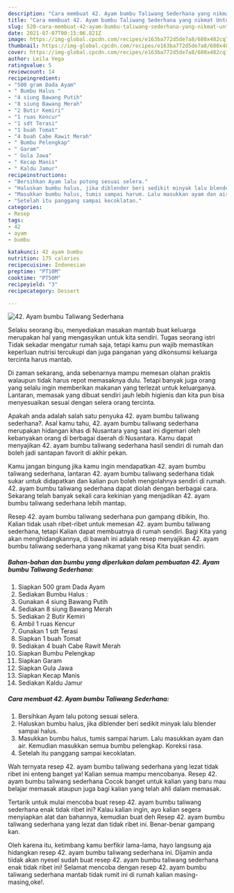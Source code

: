 ```yaml
---
description: "Cara membuat 42. Ayam bumbu Taliwang Sederhana yang nikmat Untuk Jualan"
title: "Cara membuat 42. Ayam bumbu Taliwang Sederhana yang nikmat Untuk Jualan"
slug: 520-cara-membuat-42-ayam-bumbu-taliwang-sederhana-yang-nikmat-untuk-jualan
date: 2021-07-07T00:15:06.821Z
image: https://img-global.cpcdn.com/recipes/e163ba772d5de7a8/680x482cq70/42-ayam-bumbu-taliwang-sederhana-foto-resep-utama.jpg
thumbnail: https://img-global.cpcdn.com/recipes/e163ba772d5de7a8/680x482cq70/42-ayam-bumbu-taliwang-sederhana-foto-resep-utama.jpg
cover: https://img-global.cpcdn.com/recipes/e163ba772d5de7a8/680x482cq70/42-ayam-bumbu-taliwang-sederhana-foto-resep-utama.jpg
author: Leila Vega
ratingvalue: 5
reviewcount: 14
recipeingredient:
- "500 gram Dada Ayam"
- " Bumbu Halus "
- "4 siung Bawang Putih"
- "8 siung Bawang Merah"
- "2 Butir Kemiri"
- "1 ruas Kencur"
- "1 sdt Terasi"
- "1 buah Tomat"
- "4 buah Cabe Rawit Merah"
- " Bumbu Pelengkap"
- " Garam"
- " Gula Jawa"
- " Kecap Manis"
- " Kaldu Jamur"
recipeinstructions:
- "Bersihkan Ayam lalu potong sesuai selera."
- "Haluskan bumbu halus, jika diblender beri sedikit minyak lalu blender sampai halus."
- "Masukkan bumbu halus, tumis sampai harum. Lalu masukkan ayam dan air. Kemudian masukkan semua bumbu pelengkap. Koreksi rasa."
- "Setelah itu panggang sampai kecoklatan."
categories:
- Resep
tags:
- 42
- ayam
- bumbu

katakunci: 42 ayam bumbu 
nutrition: 175 calories
recipecuisine: Indonesian
preptime: "PT10M"
cooktime: "PT50M"
recipeyield: "3"
recipecategory: Dessert

---
```



![42. Ayam bumbu Taliwang Sederhana](https://img-global.cpcdn.com/recipes/e163ba772d5de7a8/680x482cq70/42-ayam-bumbu-taliwang-sederhana-foto-resep-utama.jpg)

Selaku seorang ibu, menyediakan masakan mantab buat keluarga merupakan hal yang mengasyikan untuk kita sendiri. Tugas seorang istri Tidak sekadar mengatur rumah saja, tetapi kamu pun wajib memastikan keperluan nutrisi tercukupi dan juga panganan yang dikonsumsi keluarga tercinta harus mantab.

Di zaman  sekarang, anda sebenarnya mampu memesan olahan praktis walaupun tidak harus repot memasaknya dulu. Tetapi banyak juga orang yang selalu ingin memberikan makanan yang terlezat untuk keluarganya. Lantaran, memasak yang dibuat sendiri jauh lebih higienis dan kita pun bisa menyesuaikan sesuai dengan selera orang tercinta. 



Apakah anda adalah salah satu penyuka 42. ayam bumbu taliwang sederhana?. Asal kamu tahu, 42. ayam bumbu taliwang sederhana merupakan hidangan khas di Nusantara yang saat ini digemari oleh kebanyakan orang di berbagai daerah di Nusantara. Kamu dapat menyajikan 42. ayam bumbu taliwang sederhana hasil sendiri di rumah dan boleh jadi santapan favorit di akhir pekan.

Kamu jangan bingung jika kamu ingin mendapatkan 42. ayam bumbu taliwang sederhana, lantaran 42. ayam bumbu taliwang sederhana tidak sukar untuk didapatkan dan kalian pun boleh mengolahnya sendiri di rumah. 42. ayam bumbu taliwang sederhana dapat diolah dengan berbagai cara. Sekarang telah banyak sekali cara kekinian yang menjadikan 42. ayam bumbu taliwang sederhana lebih mantap.

Resep 42. ayam bumbu taliwang sederhana pun gampang dibikin, lho. Kalian tidak usah ribet-ribet untuk memesan 42. ayam bumbu taliwang sederhana, tetapi Kalian dapat membuatnya di rumah sendiri. Bagi Kita yang akan menghidangkannya, di bawah ini adalah resep menyajikan 42. ayam bumbu taliwang sederhana yang nikamat yang bisa Kita buat sendiri.

<!--inarticleads1-->

##### Bahan-bahan dan bumbu yang diperlukan dalam pembuatan 42. Ayam bumbu Taliwang Sederhana:

1. Siapkan 500 gram Dada Ayam
1. Sediakan  Bumbu Halus :
1. Gunakan 4 siung Bawang Putih
1. Sediakan 8 siung Bawang Merah
1. Sediakan 2 Butir Kemiri
1. Ambil 1 ruas Kencur
1. Gunakan 1 sdt Terasi
1. Siapkan 1 buah Tomat
1. Sediakan 4 buah Cabe Rawit Merah
1. Siapkan  Bumbu Pelengkap
1. Siapkan  Garam
1. Siapkan  Gula Jawa
1. Siapkan  Kecap Manis
1. Sediakan  Kaldu Jamur




<!--inarticleads2-->

##### Cara membuat 42. Ayam bumbu Taliwang Sederhana:

1. Bersihkan Ayam lalu potong sesuai selera.
1. Haluskan bumbu halus, jika diblender beri sedikit minyak lalu blender sampai halus.
1. Masukkan bumbu halus, tumis sampai harum. Lalu masukkan ayam dan air. Kemudian masukkan semua bumbu pelengkap. Koreksi rasa.
1. Setelah itu panggang sampai kecoklatan.




Wah ternyata resep 42. ayam bumbu taliwang sederhana yang lezat tidak ribet ini enteng banget ya! Kalian semua mampu mencobanya. Resep 42. ayam bumbu taliwang sederhana Cocok banget untuk kalian yang baru mau belajar memasak ataupun juga bagi kalian yang telah ahli dalam memasak.

Tertarik untuk mulai mencoba buat resep 42. ayam bumbu taliwang sederhana enak tidak ribet ini? Kalau kalian ingin, ayo kalian segera menyiapkan alat dan bahannya, kemudian buat deh Resep 42. ayam bumbu taliwang sederhana yang lezat dan tidak ribet ini. Benar-benar gampang kan. 

Oleh karena itu, ketimbang kamu berfikir lama-lama, hayo langsung aja hidangkan resep 42. ayam bumbu taliwang sederhana ini. Dijamin anda tiidak akan nyesel sudah buat resep 42. ayam bumbu taliwang sederhana enak tidak ribet ini! Selamat mencoba dengan resep 42. ayam bumbu taliwang sederhana mantab tidak rumit ini di rumah kalian masing-masing,oke!.


